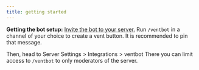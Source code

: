 ```yaml
---
title: getting started
---
```


**Getting the bot setup:**
[Invite the bot to your server.](/invite)
Run `/ventbot` in a channel of your choice to create a vent button.
It is recommended to pin that message.

Then, head to Server Settings > Integrations > ventbot
There you can limit access to `/ventbot` to only moderators of the server.